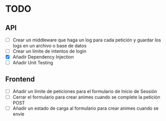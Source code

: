 # TODO

## API

- [ ] Crear un middleware que haga un log para cada petición y guardar los logs en un archivo o base de datos
- [ ] Crear un límite de intentos de login
- [X] Añadir Dependency Injection
- [ ] Añadir Unit Testing

## Frontend

- [ ] Añadir un límite de peticiones para el formulario de Inicio de Sessión
- [ ] Cerrar el formulario para crear animes cuando se complete la petición POST
- [ ] Añadir un estado de carga al formulario para crear animes cuando se envíe
